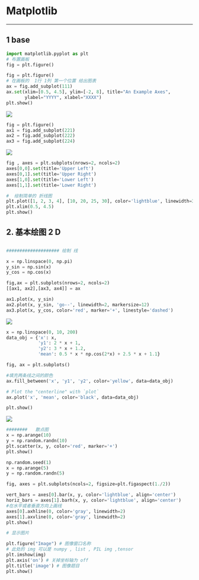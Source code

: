 # Matplotlib

------

## 1  base

```python
import matplotlib.pyplot as plt
# 布置画板
fig = plt.figure()
```

```python
fig = plt.figure()
# 在画板的  1行 1列 第一个位置 给出图表
ax = fig.add_subplot(111)
ax.set(xlim=[0.5, 4.5], ylim=[-2, 8], title="An Example Axes",
       ylabel="YYYY", xlabel="XXXX")
plt.show()
```

![](D:\download_git\hexinan_study\matplotlib\img\01.png) 

```python
fig = plt.figure()
ax1 = fig.add_subplot(221)
ax2 = fig.add_subplot(222)
ax3 = fig.add_subplot(224)
```

 ![](D:\download_git\hexinan_study\matplotlib\img\02.png)

```python
fig , axes = plt.subplots(nrows=2, ncols=2)
axes[0,0].set(title='Upper Left')
axes[0,1].set(title='Upper Right')
axes[1,0].set(title='Lower Left')
axes[1,1].set(title='Lower Right')
```

```python
#  绘制简单的 折线图
plt.plot([1, 2, 3, 4], [10, 20, 25, 30], color='lightblue', linewidth=3)
plt.xlim(0.5, 4.5)
plt.show()
```

## 2. 基本绘图 2 D

##  

```python
#################### 绘制 线

x = np.linspace(0, np.pi)
y_sin = np.sin(x)
y_cos = np.cos(x)

fig,ax = plt.subplots(nrows=2, ncols=2)
[[ax1, ax2],[ax3, ax4]] = ax

ax1.plot(x, y_sin)
ax2.plot(x, y_sin, 'go--', linewidth=2, markersize=12)
ax3.plot(x, y_cos, color='red', marker='+', linestyle='dashed')
```

![](D:\download_git\hexinan_study\matplotlib\img\03.png) 

```python
x = np.linspace(0, 10, 200)
data_obj = {'x': x,
            'y1': 2 * x + 1,
            'y2': 3 * x + 1.2,
            'mean': 0.5 * x * np.cos(2*x) + 2.5 * x + 1.1}

fig, ax = plt.subplots()

#填充两条线之间的颜色
ax.fill_between('x', 'y1', 'y2', color='yellow', data=data_obj)

# Plot the "centerline" with `plot`
ax.plot('x', 'mean', color='black', data=data_obj)

plt.show()
```

![](D:\download_git\hexinan_study\matplotlib\img\04.png) 

```python
########   散点图
x = np.arange(10)
y = np.random.randn(10)
plt.scatter(x, y, color='red', marker='+')
plt.show()
```

```python
np.random.seed(1)
x = np.arange(5)
y = np.random.randn(5)

fig, axes = plt.subplots(ncols=2, figsize=plt.figaspect(1./2))

vert_bars = axes[0].bar(x, y, color='lightblue', align='center')
horiz_bars = axes[1].barh(x, y, color='lightblue', align='center')
#在水平或者垂直方向上画线
axes[0].axhline(0, color='gray', linewidth=2)
axes[1].axvline(0, color='gray', linewidth=2)
plt.show()
```

```python
# 显示图片

plt.figure("Image") # 图像窗口名称
# 此处的 img 可以是 numpy , list , PIL img ,tensor
plt.imshow(img)
plt.axis('on') # 关掉坐标轴为 off
plt.title('image') # 图像题目
plt.show()
```

